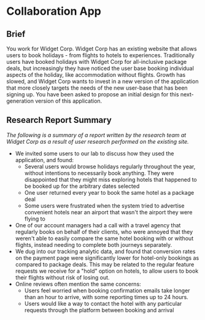 # Collaboration App

## Brief
You work for Widget Corp. Widget Corp has an existing website that allows users to book holidays - from flights to hotels to experiences. Traditionally users have booked holidays with Widget Corp for all-inclusive package deals, but increasingly they have noticed the user base booking individual aspects of the holiday, like accommodation without flights. Growth has slowed, and Widget Corp wants to invest in a new version of the application that more closely targets the needs of the new user-base that has been signing up. You have been asked to propose an initial design for this next-generation version of this application.

## Research Report Summary
*The following is a summary of a report written by the research team at Widget Corp as a result of user research performed on the existing site.*

* We invited some users to our lab to discuss how they used the application, and found:
    * Several users would browse holidays regularly throughout the year, without intentions to necessarily book anything. They were disappointed that they might miss exploring hotels that happened to be booked up for the arbitrary dates selected
    * One user returned every year to book the same hotel as a package deal
    * Some users were frustrated when the system tried to advertise convenient hotels near an airport that wasn't the airport they were flying to
* One of our account managers had a call with a travel agency that regularly books on behalf of their clients, who were annoyed that they weren't able to easily compare the same hotel booking with or without flights, instead needing to complete both journeys separately.
* We dug into our tracking analytic data, and found that conversion rates on the payment page were significantly lower for hotel-only bookings as compared to package deals. This may be related to the regular feature requests we receive for a "hold" option on hotels, to allow users to book their flights without risk of losing out.
* Online reviews often mention the same concerns:
  * Users feel worried when booking confirmation emails take longer than an hour to arrive, with some reporting times up to 24 hours.
  * Users would like a way to contact the hotel with any particular requests through the platform between booking and arrival